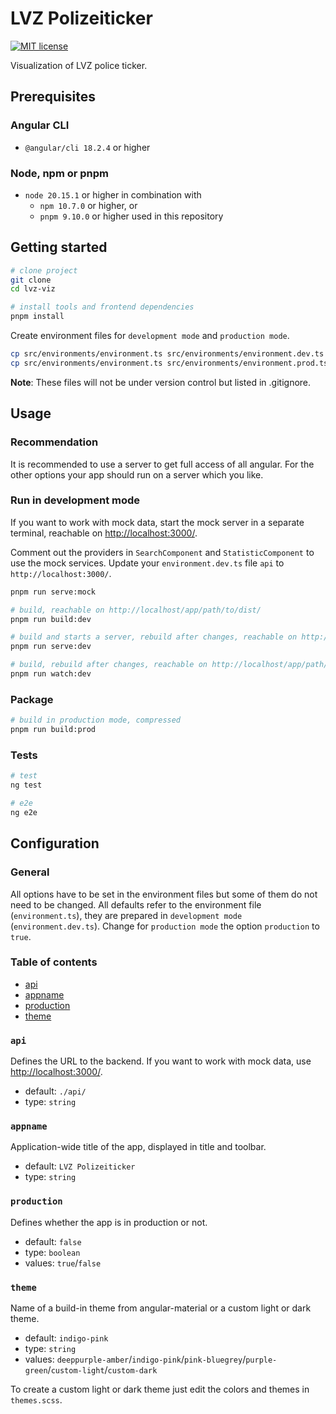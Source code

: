# LVZ Polizeiticker

[![MIT license](https://img.shields.io/badge/license-MIT-blue.svg)](../LICENSE)

Visualization of LVZ police ticker.

## Prerequisites

### Angular CLI

* `@angular/cli 18.2.4` or higher

### Node, npm or pnpm

* `node 20.15.1` or higher in combination with
  * `npm 10.7.0` or higher, or
  * `pnpm 9.10.0` or higher used in this repository

## Getting started

```bash
# clone project
git clone
cd lvz-viz

# install tools and frontend dependencies
pnpm install
```

Create environment files for `development mode` and `production mode`.

```bash
cp src/environments/environment.ts src/environments/environment.dev.ts
cp src/environments/environment.ts src/environments/environment.prod.ts
```

**Note**: These files will not be under version control but listed in .gitignore.

## Usage

### Recommendation

It is recommended to use a server to get full access of all angular.
For the other options your app should run on a server which you like.

### Run in development mode

If you want to work with mock data, start the mock server in a separate terminal, reachable on [http://localhost:3000/](http://localhost:3000/).

Comment out the providers in `SearchComponent` and `StatisticComponent` to use the mock services.
Update your `environment.dev.ts` file `api` to `http://localhost:3000/`.

```bash
pnpm run serve:mock
```

```bash
# build, reachable on http://localhost/app/path/to/dist/
pnpm run build:dev

# build and starts a server, rebuild after changes, reachable on http://localhost:4200/
pnpm run serve:dev

# build, rebuild after changes, reachable on http://localhost/app/path/to/dist/
pnpm run watch:dev
```

### Package

```bash
# build in production mode, compressed
pnpm run build:prod
```

### Tests

```bash
# test
ng test

# e2e
ng e2e
```

## Configuration

### General

All options have to be set in the environment files but some of them do not need to be changed.
All defaults refer to the environment file (`environment.ts`), they are prepared in `development mode` (`environment.dev.ts`).
Change for `production mode` the option `production` to `true`.

### Table of contents

* [api](#api)
* [appname](#appname)
* [production](#production)
* [theme](#theme)

### `api`

Defines the URL to the backend.
If you want to work with mock data, use [http://localhost:3000/](http://localhost:3000/).

* default: `./api/`
* type: `string`

### `appname`

Application-wide title of the app, displayed in title and toolbar.

* default: `LVZ Polizeiticker`
* type: `string`

### `production`

Defines whether the app is in production or not.

* default: `false`
* type: `boolean`
* values: `true`/`false`

### `theme`

Name of a build-in theme from angular-material or a custom light or dark theme.

* default: `indigo-pink`
* type: `string`
* values: `deeppurple-amber`/`indigo-pink`/`pink-bluegrey`/`purple-green`/`custom-light`/`custom-dark`

To create a custom light or dark theme just edit the colors and themes in `themes.scss`.
